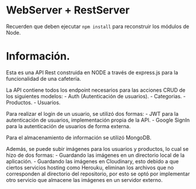 # WebServer + RestServer

Recuerden que deben ejecutar ```npm install``` para reconstruir los módulos de Node.

# Información.

Esta es una API Rest construida en NODE a través de express.js para la funcionalidad de una cafetería.

La API contiene todos los endpoint necesarios para las acciones CRUD de los siguientes modelos:
    - Auth (Autenticación de usuarios).
    - Categorias.
    - Productos.
    - Usuarios.

Para realizar el login de un usuario, se utilizó dos formas:
    - JWT para la autenticación de usuarios, implementación propia de la API.
    - Google SignIn para la autenticación de usuarios de forma externa.

Para el almacenamiento de información se utilizó MongoDB.

Además, se puede subir imágenes para los usuarios y productos, lo cual se hizo de dos formas:
    - Guardando las imágenes en un directorio local de la aplicación.
    - Guardando las imágenes en Cloudinary, esto debido a que ciertos servicios hosting como Herouku, eliminan los archivos que no corresponden al directorio del repositorio, por esto se optó por implementar otro servicio que almacene las imágenes en un servidor externo.